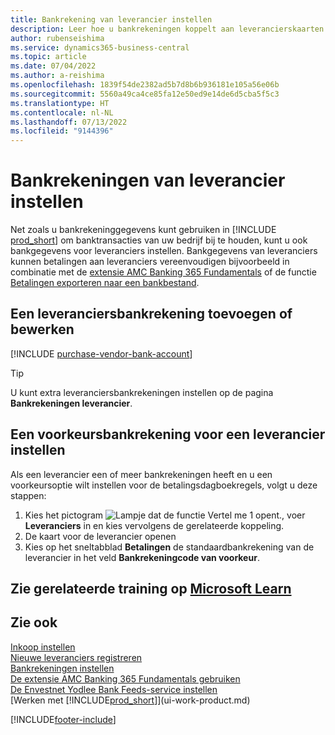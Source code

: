 ```yaml
---
title: Bankrekening van leverancier instellen
description: Leer hoe u bankrekeningen koppelt aan leverancierskaarten in Business Central, inclusief contactgegevens, SWIFT en IBAN-codes.
author: rubenseishima
ms.service: dynamics365-business-central
ms.topic: article
ms.date: 07/04/2022
ms.author: a-reishima
ms.openlocfilehash: 1839f54de2382ad5b7d8b6b936181e105a56e06b
ms.sourcegitcommit: 5560a49ca4ce85fa12e50ed9e14de6d5cba5f5c3
ms.translationtype: HT
ms.contentlocale: nl-NL
ms.lasthandoff: 07/13/2022
ms.locfileid: "9144396"
---
```

# <a name="set-up-vendor-bank-accounts"></a>Bankrekeningen van leverancier instellen

Net zoals u bankrekeninggegevens kunt gebruiken in [!INCLUDE [prod_short](includes/prod_short.md)] om banktransacties van uw bedrijf bij te houden, kunt u ook bankgegevens voor leveranciers instellen. Bankgegevens van leveranciers kunnen betalingen aan leveranciers vereenvoudigen bijvoorbeeld in combinatie met de [extensie AMC Banking 365 Fundamentals](ui-extensions-amc-banking.md) of de functie [Betalingen exporteren naar een bankbestand](finance-make-payments-with-bank-data-conversion-service-or-sepa-credit-transfer.md).

## <a name="add-or-edit-a-vendor-bank-account"></a>Een leveranciersbankrekening toevoegen of bewerken

[!INCLUDE [purchase-vendor-bank-account](includes/purchase-vendor-bank-account.md)]

> [!TIP]
> U kunt extra leveranciersbankrekeningen instellen op de pagina **Bankrekeningen leverancier**.

## <a name="set-up-a-preferred-vendor-bank-account"></a>Een voorkeursbankrekening voor een leverancier instellen

Als een leverancier een of meer bankrekeningen heeft en u een voorkeursoptie wilt instellen voor de betalingsdagboekregels, volgt u deze stappen:

1. Kies het pictogram ![Lampje dat de functie Vertel me 1 opent.](media/ui-search/search_small.png "Vertel me wat u wilt doen"), voer **Leveranciers** in en kies vervolgens de gerelateerde koppeling.
2. De kaart voor de leverancier openen
3. Kies op het sneltabblad **Betalingen** de standaardbankrekening van de leverancier in het veld **Bankrekeningcode van voorkeur**.

## <a name="see-related-training-at-microsoft-learn"></a>Zie gerelateerde training op [Microsoft Learn](/learn/modules/cash-management-dynamics-365-business-central/)

## <a name="see-also"></a>Zie ook

[Inkoop instellen](purchasing-setup-purchasing.md)  
[Nieuwe leveranciers registreren](purchasing-how-register-new-vendors.md)  
[Bankrekeningen instellen](bank-how-setup-bank-accounts.md)  
[De extensie AMC Banking 365 Fundamentals gebruiken](ui-extensions-amc-banking.md)  
[De Envestnet Yodlee Bank Feeds-service instellen](bank-how-setup-bank-statement-service.md)  
[Werken met [!INCLUDE[prod_short](includes/prod_short.md)]](ui-work-product.md)

[!INCLUDE[footer-include](includes/footer-banner.md)]
